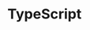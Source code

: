 <!-- .slide: data-background="url('resources/typescript-blueprint.svg') no-repeat" data-background-position="center" -->
# TypeScript <!-- .element style="color: #fff" -->
